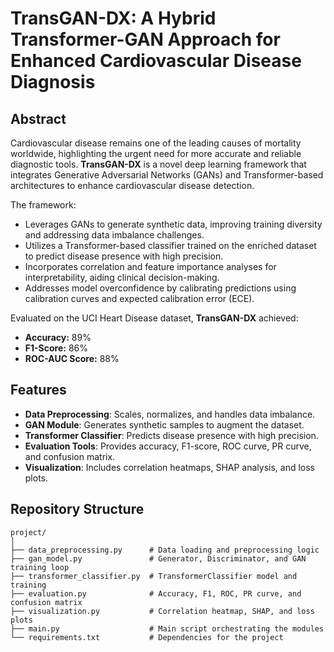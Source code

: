 # TransGAN-DX: A Hybrid Transformer-GAN Approach for Enhanced Cardiovascular Disease Diagnosis

## Abstract
Cardiovascular disease remains one of the leading causes of mortality worldwide, highlighting the urgent need for more accurate and reliable diagnostic tools. **TransGAN-DX** is a novel deep learning framework that integrates Generative Adversarial Networks (GANs) and Transformer-based architectures to enhance cardiovascular disease detection.

The framework:
- Leverages GANs to generate synthetic data, improving training diversity and addressing data imbalance challenges.
- Utilizes a Transformer-based classifier trained on the enriched dataset to predict disease presence with high precision.
- Incorporates correlation and feature importance analyses for interpretability, aiding clinical decision-making.
- Addresses model overconfidence by calibrating predictions using calibration curves and expected calibration error (ECE).

Evaluated on the UCI Heart Disease dataset, **TransGAN-DX** achieved:
- **Accuracy:** 89%
- **F1-Score:** 86%
- **ROC-AUC Score:** 88%

## Features
- **Data Preprocessing**: Scales, normalizes, and handles data imbalance.
- **GAN Module**: Generates synthetic samples to augment the dataset.
- **Transformer Classifier**: Predicts disease presence with high precision.
- **Evaluation Tools**: Provides accuracy, F1-score, ROC curve, PR curve, and confusion matrix.
- **Visualization**: Includes correlation heatmaps, SHAP analysis, and loss plots.

## Repository Structure
```plaintext
project/
│
├── data_preprocessing.py      # Data loading and preprocessing logic
├── gan_model.py               # Generator, Discriminator, and GAN training loop
├── transformer_classifier.py  # TransformerClassifier model and training
├── evaluation.py              # Accuracy, F1, ROC, PR curve, and confusion matrix
├── visualization.py           # Correlation heatmap, SHAP, and loss plots
├── main.py                    # Main script orchestrating the modules
└── requirements.txt           # Dependencies for the project
